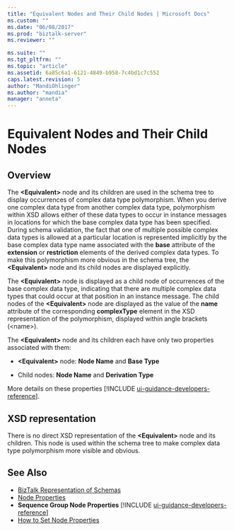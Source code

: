 ```yaml
---
title: "Equivalent Nodes and Their Child Nodes | Microsoft Docs"
ms.custom: ""
ms.date: "06/08/2017"
ms.prod: "biztalk-server"
ms.reviewer: ""

ms.suite: ""
ms.tgt_pltfrm: ""
ms.topic: "article"
ms.assetid: 6a85c6a1-6121-4849-b958-7c4bd1c7c552
caps.latest.revision: 5
author: "MandiOhlinger"
ms.author: "mandia"
manager: "anneta"
---
```

# Equivalent Nodes and Their Child Nodes

## Overview
The **\<Equivalent\>** node and its children are used in the schema tree to display occurrences of complex data type polymorphism. When you derive one complex data type from another complex data type, polymorphism within XSD allows either of these data types to occur in instance messages in locations for which the base complex data type has been specified. During schema validation, the fact that one of multiple possible complex data types is allowed at a particular location is represented implicitly by the base complex data type name associated with the **base** attribute of the **extension** or **restriction** elements of the derived complex data types. To make this polymorphism more obvious in the schema tree, the **\<Equivalent\>** node and its child nodes are displayed explicitly.  

 The **\<Equivalent\>** node is displayed as a child node of occurrences of the base complex data type, indicating that there are multiple complex data types that could occur at that position in an instance message. The child nodes of the **\<Equivalent\>** node are displayed as the value of the **name** attribute of the corresponding **complexType** element in the XSD representation of the polymorphism, displayed within angle brackets (\<name\>).  

 The **\<Equivalent\>** node and its children each have only two properties associated with them:  

-   **\<Equivalent\>** node: **Node Name** and **Base Type**

-   Child nodes: **Node Name** and **Derivation Type**

More details on these properties [!INCLUDE [ui-guidance-developers-reference](../includes/ui-guidance-developers-reference.md)].

## XSD representation  
 There is no direct XSD representation of the **\<Equivalent\>** node and its children. This node is used within the schema tree to make complex data type polymorphism more visible and obvious.  

## See Also  
- [BizTalk Representation of Schemas](../core/biztalk-representation-of-schemas.md)   
- [Node Properties](../core/node-properties.md)   
- <strong>Sequence Group Node Properties</strong> [!INCLUDE [ui-guidance-developers-reference](../includes/ui-guidance-developers-reference.md)]  
- [How to Set Node Properties](../core/how-to-set-node-properties.md)
